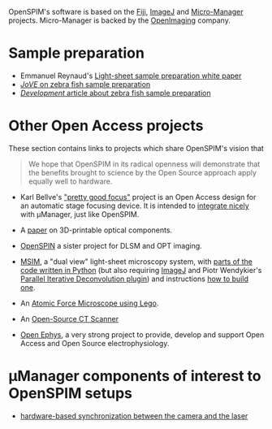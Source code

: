 ---
---
OpenSPIM's software is based on the [Fiji](https://fiji.sc/), [ImageJ](https://imagej.net) and [Micro-Manager](https://micro-manager.org) projects. Micro-Manager is backed by the [OpenImaging](https://open-imaging.com/) company.

# Sample preparation

  - Emmanuel Reynaud's [Light-sheet sample preparation white paper](https://www2.bioch.ox.ac.uk/microngroup/resources/lightsheet_sample_prep.pdf)
  - [*JoVE* on zebra fish sample preparation](https://www.jove.com/video/51119/multilayer-mounting-for-long-term-light-sheet-microscopy-of-zebrafish)
  - [*Development* article about zebra fish sample preparation](https://dev.biologists.org/content/139/17/3242.abstract)

# Other Open Access projects

These section contains links to projects which share OpenSPIM's vision that

> We hope that OpenSPIM in its radical openness will demonstrate that
> the benefits brought to science by the Open Source approach apply
> equally well to hardware.

  - Karl Bellve's ["pretty good focus"](https://github.com/kbellve/pgFocus) project is an Open Access design for an automatic stage focusing device. It is intended to [integrate nicely](https://micro-manager.org/wiki/PgFocus) with µManager, just like OpenSPIM.

  - A [paper](https://www.plosone.org/article/info%3Adoi%2F10.1371%2Fjournal.pone.0059840) on 3D-printable optical components.

  - [OpenSPIN](https://sites.google.com/site/openspinmicroscopy/) a sister project for DLSM and OPT imaging.

  - [MSIM](https://code.google.com/p/msim/), a "dual view" light-sheet microscopy system, with [parts of the code written in Python](https://code.google.com/p/msim/source/browse/) (but also requiring [ImageJ](https://imagej.net/) and Piotr Wendykier's [Parallel Iterative Deconvolution plugin](https://sites.google.com/site/piotrwendykier/software/deconvolution/paralleliterativedeconvolution)) and instructions [how to build one](https://code.google.com/p/msim/wiki/Building_your_own_MSIM).

  - An [Atomic Force Microscope using Lego](https://mcise.uri.edu/park/MNEL/legoafm/index.html).

  - An [Open-Source CT Scanner](https://makezine.com/magazine/make-38-cameras-and-av/open-source-ct-scanner/)

  - [Open Ephys](https://www.open-ephys.org/), a very strong project to provide, develop and support Open Access and Open Source electrophysiology.

# µManager components of interest to OpenSPIM setups

  - [hardware-based synchronization between the camera and the laser](https://valelab.ucsf.edu/~MM/MMwiki/index.php/Hardware-based_synchronization)
